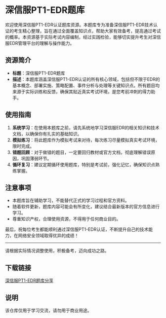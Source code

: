 # 深信服PT1-EDR题库

欢迎使用深信服PT1-EDR认证题库资源。本题库专为准备深信服PT1-EDR技术认证的考生精心整理，旨在通过全面覆盖知识点，帮助大家有效备考，提高通过考试的概率。本资源基于实际考试内容编制，经过实践检验，能够切实提升考生对深信服EDR管理平台的理解与操作能力。

## 资源简介

- **标题**：深信服PT1-EDR题库
- **描述**：本题库涵盖深信服PT1-EDR认证的所有核心领域，包括但不限于EDR的基本概念、部署实施、策略配置、事件分析与处理等关键知识点。所有题目均来源于实际训练和反馈，确保其贴近真实考试环境，是您考前冲刺的得力助手。

## 使用指南

1. **系统学习**：在使用本题库之前，请先系统地学习深信服EDR的相关知识和技术文档，以确保你有扎实的基础知识。
2. **模拟练习**：将此题库作为模拟考试来对待，每次练习尽量模拟真实考试环境，限时完成。
3. **错题回顾**：对于做错的题目，一定要回归教材或官方文档，彻底理解错误原因，巩固薄弱环节。
4. **循环复习**：建议定期循环使用题库，特别是考试前，强化记忆，确保知识点熟练掌握。

## 注意事项

- 本题库旨在辅助学习，不能替代正式的学习过程和官方资料。
- 随着软件更新，题库内容可能会有所变化，建议结合最新版本的官方信息进行学习。
- 尊重知识产权，合理使用资源，不得用于任何商业目的。

最后，祝每位考生都能顺利通过深信服PT1-EDR认证，不断提升自己的技术能力，在网络安全领域取得优异的成绩！

---

请根据实际情况调整使用，积极备考，迈向成功之路。

## 下载链接
[深信服PT1-EDR题库分享](https://pan.quark.cn/s/a149ad58fc0f)

## 说明

该仓库仅用于学习交流，请勿用于商业用途。
